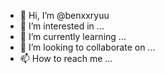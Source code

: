 - 👋 Hi, I’m @benxxryuu
- 👀 I’m interested in ...
- 🌱 I’m currently learning ...
- 💞️ I’m looking to collaborate on ...
- 📫 How to reach me ...

<!---
benxxryuu/benxxryuu is a ✨ special ✨ repository because its `README.md` (this file) appears on your GitHub profile.
You can click the Preview link to take a look at your changes.
--->
